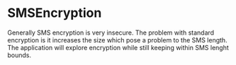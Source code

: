 SMSEncryption
=============

Generally SMS encryption is very insecure. The problem with standard encryption is it increases the size which pose a problem to the SMS length. The application will explore encryption while still keeping within SMS lenght bounds.
